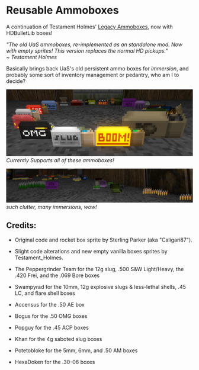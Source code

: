 # Reusable Ammoboxes

A continuation of Testament Holmes' [Legacy Ammoboxes](https://dastrukar.gitlab.io/hddons-list/#utilities:legacyammoboxes-testamentholmes), now with HDBulletLib boxes!

_"The old UaS ammoboxes, re-implemented as an standalone mod. Now with empty sprites! This version replaces the normal HD pickups."  
~ Testament Holmes_

Basically brings back UaS's old persistent ammo boxes for _immersion_, and probably some sort of inventory management or pedantry, who am I to decide?

![overview](./screenshots/overview.png)
_Currently Supports all of these ammoboxes!_

![emptied](./screenshots/overview-emptied.png)
_such clutter, many immersions, wow!_


## Credits:
- Original code and rocket box sprite by Sterling Parker (aka "Caligari87").
- Slight code alterations and new empty vanilla boxes sprites by Testament_Holmes.


- The Peppergrinder Team for the 12g slug, .500 S&W Light/Heavy, the .420 Frei, and the .069 Bore boxes
- Swampyrad for the 10mm, 12g explosive slugs & less-lethal shells, .45 LC, and flare shell boxes
- Accensus for the .50 AE box
- Bogus for the .50 OMG boxes
- Popguy for the .45 ACP boxes
- Khan for the 4g saboted slug boxes
- Potetobloke for the 5mm, 6mm, and .50 AM boxes
- HexaDoken for the .30-06 boxes
